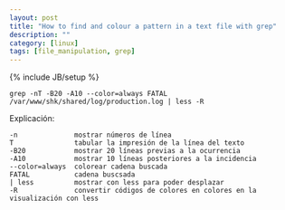 ```yaml
---
layout: post
title: "How to find and colour a pattern in a text file with grep"
description: ""
category: [linux]
tags: [file_manipulation, grep]
---
```

{% include JB/setup %}


    grep -nT -B20 -A10 --color=always FATAL /var/www/shk/shared/log/production.log | less -R

Explicación:

    -n              mostrar números de línea
    T               tabular la impresión de la línea del texto
    -B20            mostrar 20 líneas previas a la ocurrencia
    -A10            mostrar 10 líneas posteriores a la incidencia
    --color=always  colorear cadena buscada
    FATAL           cadena buscsada
    | less          mostrar con less para poder desplazar
    -R              convertir códigos de colores en colores en la visualización con less

